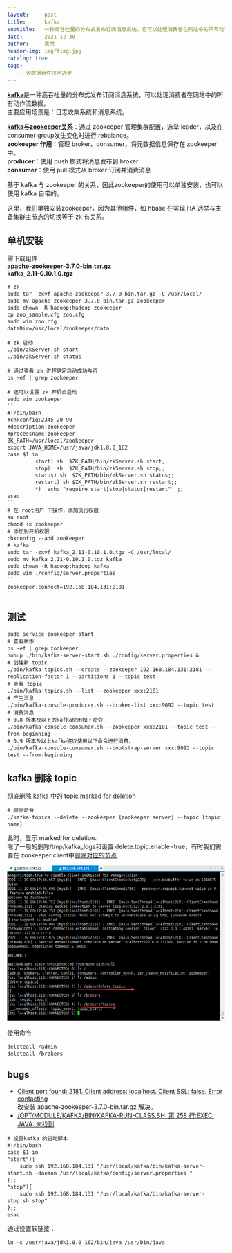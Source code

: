 ```yaml
---
layout:     post
title:      kafka
subtitle:   一种高吞吐量的分布式发布订阅消息系统，它可以处理消费者在网站中的所有动作流数据
date:       2021-12-30
author:     果然
header-img: img/timg.jpg
catalog: true
tags:
    - 大数据组件技术选型
---
```


[**kafka**](https://www.cnblogs.com/qingyunzong/p/9004509.html)是一种高吞吐量的分布式发布订阅消息系统，可以处理消费者在网站中的所有动作流数据。   
主要应用场景是：日志收集系统和消息系统。  

[**kafka与zookeeper关系**](https://www.cnblogs.com/cuiyuanhao/p/13410442.html)：通过 zookeeper 管理集群配置，选举 leader，以及在 consumer group发生变化时进行 rebalance。  
**zookeeper 作用**：管理 broker、consumer，将元数据信息保存在 zookeeper 中。  
**producer**：使用 push 模式将消息发布到 broker  
**consumer**：使用 pull 模式从 broker 订阅并消费消息  

基于 kafka 与 zookeeper 的关系，因此zookeeper的使用可以单独安装，也可以使用 kafka 自带的。  

这里，我们单独安装zookeeper，因为其他组件，如 hbase 在实现 HA 选举与主备集群主节点的切换等于 zk 有关系。  
## 单机安装  
需下载组件  
**apache-zookeeper-3.7.0-bin.tar.gz**  
**kafka_2.11-0.10.1.0.tgz**   
```
# zk  
sudo tar -zxvf apache-zookeeper-3.7.0-bin.tar.gz -C /usr/local/
sudo mv apache-zookeeper-3.7.0-bin.tar.gz zookeeper
sudo chown -R hadoop:hadoop zookeeper
cp zoo_sample.cfg zoo.cfg
sudo vim zoo.cfg  
dataDir=/usr/local/zookeeper/data  

# zk 启动 
./bin/zkServer.sh start
./bin/zkServer.sh status

# 通过查看 zk 进程确定启动成功与否 
ps -ef | grep zookeeper 

# 还可以设置 zk 开机自启动
sudo vim zookeeper  
``
#!/bin/bash
#chkconfig:2345 20 90
#description:zookeeper
#processname:zookeeper
ZK_PATH=/usr/local/zookeeper
export JAVA_HOME=/usr/java/jdk1.8.0_162
case $1 in
         start) sh  $ZK_PATH/bin/zkServer.sh start;;
         stop)  sh  $ZK_PATH/bin/zkServer.sh stop;;
         status) sh  $ZK_PATH/bin/zkServer.sh status;;
         restart) sh $ZK_PATH/bin/zkServer.sh restart;;
         *)  echo "require start|stop|status|restart"  ;;
esac
``
# 在 root用户 下操作，添加执行权限
su root
chmod +x zookeeper 
# 添加到开机权限
chkconfig --add zookeeper
# kafka 
sudo tar -zxvf kafka_2.11-0.10.1.0.tgz -C /usr/local/
sudo mv kafka_2.11-0.10.1.0.tgz kafka
sudo chown -R hadoop:hadoop kafka
sudo vim ./config/server.properties
``
zookeeper.connect=192.168.184.131:2181
``
```   
## 测试  
```
sudo service zookeeper start
# 查看状态
ps -ef | grep zookeeper  
nohup ./bin/kafka-server-start.sh ./config/server.properties &
# 创建新 topic
./bin/kafka-topics.sh --create --zookeeper 192.168.184.131:2181 --replication-factor 1 --partitions 1 --topic test
# 查看 topic
./bin/kafka-topics.sh --list --zookeeper xxx:2181 
# 产生消息
./bin/kafka-console-producer.sh --broker-list xxx:9092 --topic test
# 消费消息
# 0.8 版本及以下的kafka使用如下命令
./bin/kafka-console-consumer.sh --zookeeper xxx:2181 --topic test --from-beginning
# 0.9 版本及以上kafka建议使用以下命令进行消费，
./bin/kafka-console-consumer.sh --bootstrap-server xxx:9092 --topic test --from-beginning
```  
## kafka 删除 topic  
[彻底删除 kafka 中的 topic marked for deletion](https://blog.csdn.net/russle/article/details/82881297)  
```
# 删除命令
./kafka-topics --delete --zookeeper {zookeeper server} --topic {topic name}
```  
此时，显示 marked for deletion.  
除了一般的删除/tmp/kafka_logs和设置 delete.topic.enable=true，有时我们需要在 zookeeper client中[删除对应的节点](https://blog.csdn.net/YG_wangxinA/article/details/107943117).  

![删除topic](img/zkCli.png)  

使用命令  
```
deleteall /admin
deleteall /brokers
``` 

## bugs  
* [Client port found: 2181. Client address: localhost. Client SSL: false. Error contacting](https://blog.csdn.net/qq_924485343/article/details/115963637)  
改安装 apache-zookeeper-3.7.0-bin.tar.gz 解决。  
* [/OPT/MODULE/KAFKA/BIN/KAFKA-RUN-CLASS.SH: 第 258 行:EXEC: JAVA: 未找到](https://www.freesion.com/article/24431404355/)  

```
# 设置kafka 的启动脚本
#!/bin/bash
case $1 in
"start"){
	sudo ssh 192.168.184.131 "/usr/local/kafka/bin/kafka-server-start.sh -daemon /usr/local/kafka/config/server.properties "
};;
"stop"){
	sudo ssh 192.168.184.131 "/usr/local/kafka/bin/kafka-server-stop.sh stop"
};;
esac
```  
通过设置软链接：
```
ln -s /usr/java/jdk1.8.0_162/bin/java /usr/bin/java
```
